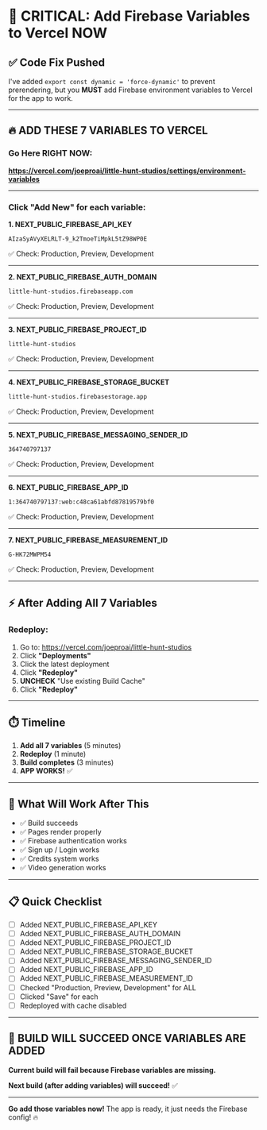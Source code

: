 # 🚨 CRITICAL: Add Firebase Variables to Vercel NOW

## ✅ Code Fix Pushed

I've added `export const dynamic = 'force-dynamic'` to prevent prerendering, but you **MUST** add Firebase environment variables to Vercel for the app to work.

---

## 🔥 ADD THESE 7 VARIABLES TO VERCEL

### Go Here RIGHT NOW:
**https://vercel.com/joeproai/little-hunt-studios/settings/environment-variables**

---

### Click "Add New" for each variable:

**1. NEXT_PUBLIC_FIREBASE_API_KEY**
```
AIzaSyAVyXELRLT-9_k2TmoeTiMpkL5tZ98WP0E
```
✅ Check: Production, Preview, Development

---

**2. NEXT_PUBLIC_FIREBASE_AUTH_DOMAIN**
```
little-hunt-studios.firebaseapp.com
```
✅ Check: Production, Preview, Development

---

**3. NEXT_PUBLIC_FIREBASE_PROJECT_ID**
```
little-hunt-studios
```
✅ Check: Production, Preview, Development

---

**4. NEXT_PUBLIC_FIREBASE_STORAGE_BUCKET**
```
little-hunt-studios.firebasestorage.app
```
✅ Check: Production, Preview, Development

---

**5. NEXT_PUBLIC_FIREBASE_MESSAGING_SENDER_ID**
```
364740797137
```
✅ Check: Production, Preview, Development

---

**6. NEXT_PUBLIC_FIREBASE_APP_ID**
```
1:364740797137:web:c48ca61abfd87819579bf0
```
✅ Check: Production, Preview, Development

---

**7. NEXT_PUBLIC_FIREBASE_MEASUREMENT_ID**
```
G-HK72MWPM54
```
✅ Check: Production, Preview, Development

---

## ⚡ After Adding All 7 Variables

### Redeploy:
1. Go to: https://vercel.com/joeproai/little-hunt-studios
2. Click **"Deployments"**
3. Click the latest deployment
4. Click **"Redeploy"**
5. **UNCHECK** "Use existing Build Cache"
6. Click **"Redeploy"**

---

## ⏱️ Timeline

1. **Add all 7 variables** (5 minutes)
2. **Redeploy** (1 minute)
3. **Build completes** (3 minutes)
4. **APP WORKS!** ✅

---

## 🎯 What Will Work After This

- ✅ Build succeeds
- ✅ Pages render properly
- ✅ Firebase authentication works
- ✅ Sign up / Login works
- ✅ Credits system works
- ✅ Video generation works

---

## 📋 Quick Checklist

- [ ] Added NEXT_PUBLIC_FIREBASE_API_KEY
- [ ] Added NEXT_PUBLIC_FIREBASE_AUTH_DOMAIN  
- [ ] Added NEXT_PUBLIC_FIREBASE_PROJECT_ID
- [ ] Added NEXT_PUBLIC_FIREBASE_STORAGE_BUCKET
- [ ] Added NEXT_PUBLIC_FIREBASE_MESSAGING_SENDER_ID
- [ ] Added NEXT_PUBLIC_FIREBASE_APP_ID
- [ ] Added NEXT_PUBLIC_FIREBASE_MEASUREMENT_ID
- [ ] Checked "Production, Preview, Development" for ALL
- [ ] Clicked "Save" for each
- [ ] Redeployed with cache disabled

---

## 🚀 BUILD WILL SUCCEED ONCE VARIABLES ARE ADDED

**Current build will fail because Firebase variables are missing.**

**Next build (after adding variables) will succeed!** ✅

---

**Go add those variables now!** The app is ready, it just needs the Firebase config! 🔥
